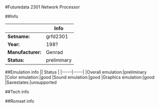 #Futuredata 2301 Network Processor

##Info

||Info|
|-----|-----|
|**Setname:**|grfd2301
|**Year:**|198?
|**Manufacturer:**|Genrad
|**Status:**|preliminary

##Emulation info
|| Status |
|-----|-----|
|Overall emulation:|preliminary
|Color emulation:|good
|Sound emulation:|good
|Graphics emulation:|good
|Savestates:|unsupported

##Tech info

##Romset info

<!--- START OF EDITED COMMENT DO NOT TOUCH TEXT ABOVE-->
